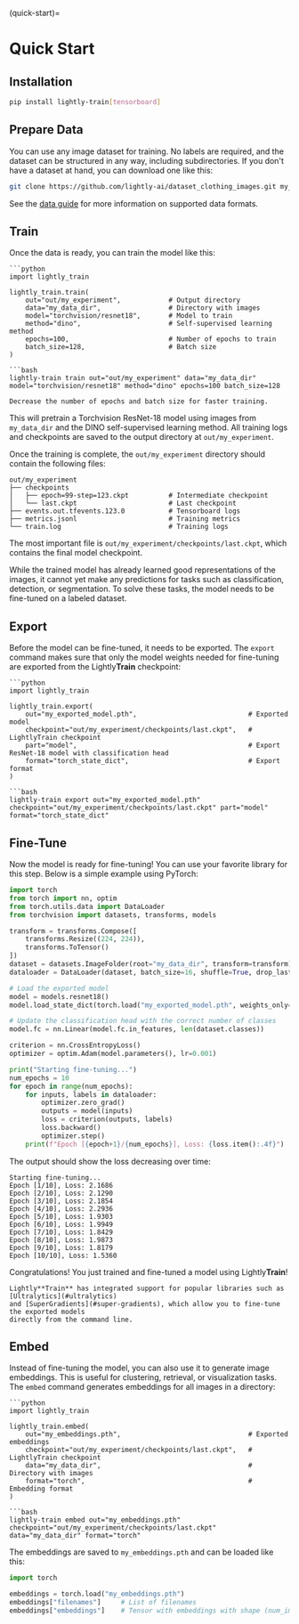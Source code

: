(quick-start)=

# Quick Start

## Installation

```bash
pip install lightly-train[tensorboard]
```

## Prepare Data

You can use any image dataset for training. No labels are required, and the dataset can
be structured in any way, including subdirectories. If you don't have a dataset at hand,
you can download one like this:

```bash
git clone https://github.com/lightly-ai/dataset_clothing_images.git my_data_dir
```

See the [data guide](#train-data) for more information on supported data formats.

## Train

Once the data is ready, you can train the model like this:

````{tab} Python
```python
import lightly_train

lightly_train.train(
    out="out/my_experiment",            # Output directory
    data="my_data_dir",                 # Directory with images
    model="torchvision/resnet18",       # Model to train
    method="dino",                      # Self-supervised learning method
    epochs=100,                         # Number of epochs to train
    batch_size=128,                     # Batch size
)
````

````{tab} Command Line
```bash
lightly-train train out="out/my_experiment" data="my_data_dir" model="torchvision/resnet18" method="dino" epochs=100 batch_size=128
````

```{tip}
Decrease the number of epochs and batch size for faster training.
```

This will pretrain a Torchvision ResNet-18 model using images from `my_data_dir` and the
DINO self-supervised learning method. All training logs and checkpoints are saved to the
output directory at `out/my_experiment`.

Once the training is complete, the `out/my_experiment` directory should contain the
following files:

```text
out/my_experiment
├── checkpoints
│   ├── epoch=99-step=123.ckpt          # Intermediate checkpoint
│   └── last.ckpt                       # Last checkpoint
├── events.out.tfevents.123.0           # Tensorboard logs
├── metrics.jsonl                       # Training metrics
└── train.log                           # Training logs
```

The most important file is `out/my_experiment/checkpoints/last.ckpt`, which contains the
final model checkpoint.

While the trained model has already learned good representations of the images, it
cannot yet make any predictions for tasks such as classification, detection, or
segmentation. To solve these tasks, the model needs to be fine-tuned on a labeled
dataset.

## Export

Before the model can be fine-tuned, it needs to be exported. The `export` command makes
sure that only the model weights needed for fine-tuning are exported from the
Lightly**Train** checkpoint:

````{tab} Python
```python
import lightly_train

lightly_train.export(
    out="my_exported_model.pth",                            # Exported model
    checkpoint="out/my_experiment/checkpoints/last.ckpt",   # LightlyTrain checkpoint
    part="model",                                           # Export ResNet-18 model with classification head
    format="torch_state_dict",                              # Export format
)
````

````{tab} Command Line
```bash
lightly-train export out="my_exported_model.pth" checkpoint="out/my_experiment/checkpoints/last.ckpt" part="model" format="torch_state_dict"
````

## Fine-Tune

Now the model is ready for fine-tuning! You can use your favorite library for this step.
Below is a simple example using PyTorch:

```python
import torch
from torch import nn, optim
from torch.utils.data import DataLoader
from torchvision import datasets, transforms, models

transform = transforms.Compose([
    transforms.Resize((224, 224)),
    transforms.ToTensor()
])
dataset = datasets.ImageFolder(root="my_data_dir", transform=transform)
dataloader = DataLoader(dataset, batch_size=16, shuffle=True, drop_last=True)

# Load the exported model
model = models.resnet18()
model.load_state_dict(torch.load("my_exported_model.pth", weights_only=True))

# Update the classification head with the correct number of classes
model.fc = nn.Linear(model.fc.in_features, len(dataset.classes))

criterion = nn.CrossEntropyLoss()
optimizer = optim.Adam(model.parameters(), lr=0.001)

print("Starting fine-tuning...")
num_epochs = 10
for epoch in range(num_epochs):
    for inputs, labels in dataloader:
        optimizer.zero_grad()
        outputs = model(inputs)
        loss = criterion(outputs, labels)
        loss.backward()
        optimizer.step()
    print(f"Epoch [{epoch+1}/{num_epochs}], Loss: {loss.item():.4f}")
```

The output should show the loss decreasing over time:

```text
Starting fine-tuning...
Epoch [1/10], Loss: 2.1686
Epoch [2/10], Loss: 2.1290
Epoch [3/10], Loss: 2.1854
Epoch [4/10], Loss: 2.2936
Epoch [5/10], Loss: 1.9303
Epoch [6/10], Loss: 1.9949
Epoch [7/10], Loss: 1.8429
Epoch [8/10], Loss: 1.9873
Epoch [9/10], Loss: 1.8179
Epoch [10/10], Loss: 1.5360
```

Congratulations! You just trained and fine-tuned a model using Lightly**Train**!

```{tip}
Lightly**Train** has integrated support for popular libraries such as [Ultralytics](#ultralytics)
and [SuperGradients](#super-gradients), which allow you to fine-tune the exported models
directly from the command line.
```

## Embed

Instead of fine-tuning the model, you can also use it to generate image embeddings. This
is useful for clustering, retrieval, or visualization tasks. The `embed` command
generates embeddings for all images in a directory:

````{tab} Python
```python
import lightly_train

lightly_train.embed(
    out="my_embeddings.pth",                                # Exported embeddings
    checkpoint="out/my_experiment/checkpoints/last.ckpt",   # LightlyTrain checkpoint
    data="my_data_dir",                                     # Directory with images
    format="torch",                                         # Embedding format
)
````

````{tab} Command Line
```bash
lightly-train embed out="my_embeddings.pth" checkpoint="out/my_experiment/checkpoints/last.ckpt" data="my_data_dir" format="torch"
````

The embeddings are saved to `my_embeddings.pth` and can be loaded like this:

```python
import torch

embeddings = torch.load("my_embeddings.pth")
embeddings["filenames"]     # List of filenames
embeddings["embeddings"]    # Tensor with embeddings with shape (num_images, embedding_dim)
```
